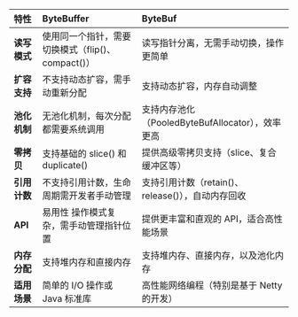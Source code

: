 | 特性          | ByteBuffer                       | ByteBuf                             |
|:------------|:---------------------------------|:------------------------------------|
| <b>读写模式</b> | 使用同一个指针，需要切换模式（flip()、compact()） | 读写指针分离，无需手动切换，操作更简单                 |
| <b>扩容支持</b> |	不支持动态扩容，需手动重新分配| 	支持动态扩容，内存自动调整                      |
| <b>池化机制</b> |	无池化机制，每次分配都需要系统调用	| 支持内存池化（PooledByteBufAllocator），效率更高 |
| <b>零拷贝</b>  |	支持基础的 slice() 和 duplicate()	| 提供高级零拷贝支持（slice、复合缓冲区等）             |
| <b>引用计数</b> |	不支持引用计数，生命周期需开发者手动管理| 	支持引用计数（retain()、release()），自动内存回收  |
| <b>API</b>  | 易用性	操作模式复杂，需手动管理指针位置	| 提供更丰富和直观的 API，适合高性能场景               |
| <b>内存分配</b> |	支持堆内存和直接内存	| 支持堆内存、直接内存，以及池化内存                   |
| <b>适用场景</b> |	简单的 I/O 操作或 Java 标准库| 	高性能网络编程（特别是基于 Netty 的开发）           |